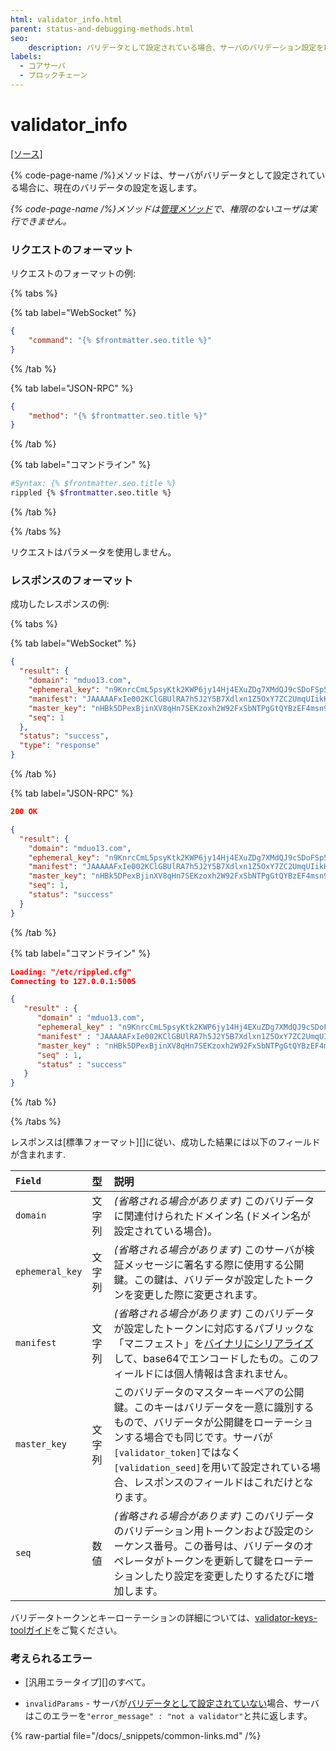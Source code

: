 ```yaml
---
html: validator_info.html
parent: status-and-debugging-methods.html
seo:
    description: バリデータとして設定されている場合、サーバのバリデーション設定を取得します。
labels:
  - コアサーバ
  - ブロックチェーン
---
```

# validator_info
[[ソース]](https://github.com/XRPLF/rippled/blob/master/src/ripple/rpc/handlers/ValidatorInfo.cpp "ソース")

{% code-page-name /%}メソッドは、サーバがバリデータとして設定されている場合に、現在のバリデータの設定を返します。

_{% code-page-name /%}メソッドは[管理メソッド](../index.md)で、権限のないユーザは実行できません。_


### リクエストのフォーマット

リクエストのフォーマットの例:

{% tabs %}

{% tab label="WebSocket" %}
```json
{
    "command": "{% $frontmatter.seo.title %}"
}
```
{% /tab %}

{% tab label="JSON-RPC" %}
```json
{
    "method": "{% $frontmatter.seo.title %}"
}
```
{% /tab %}

{% tab label="コマンドライン" %}
```sh
#Syntax: {% $frontmatter.seo.title %}
rippled {% $frontmatter.seo.title %}
```
{% /tab %}

{% /tabs %}

リクエストはパラメータを使用しません。


### レスポンスのフォーマット

成功したレスポンスの例:

{% tabs %}

{% tab label="WebSocket" %}
```json
{
  "result": {
    "domain": "mduo13.com",
    "ephemeral_key": "n9KnrcCmL5psyKtk2KWP6jy14Hj4EXuZDg7XMdQJ9cSDoFSp53hu",
    "manifest": "JAAAAAFxIe002KClGBUlRA7h5J2Y5B7Xdlxn1Z5OxY7ZC2UmqUIikHMhAkVIeB7McBf4NFsBceQQlScTVUWMdpYzwmvs115SUGDKdkcwRQIhAJnKfYWnPsBsATIIRfgkAAK+HE4zp8G8AmOPrHmLZpZAAiANiNECVQTKktoD7BEoEmS8jaFBNMgRdcG0dttPurCAGXcKbWR1bzEzLmNvbXASQPjO6wxOfhtWsJ6oMWBg8Rs5STAGvQV2ArI5MG3KbpFrNSMxbx630Ars9d9j1ORsUS5v1biZRShZfg9180JuZAo=",
    "master_key": "nHBk5DPexBjinXV8qHn7SEKzoxh2W92FxSbNTPgGtQYBzEF4msn9",
    "seq": 1
  },
  "status": "success",
  "type": "response"
}
```
{% /tab %}

{% tab label="JSON-RPC" %}
```json
200 OK

{
  "result": {
    "domain": "mduo13.com",
    "ephemeral_key": "n9KnrcCmL5psyKtk2KWP6jy14Hj4EXuZDg7XMdQJ9cSDoFSp53hu",
    "manifest": "JAAAAAFxIe002KClGBUlRA7h5J2Y5B7Xdlxn1Z5OxY7ZC2UmqUIikHMhAkVIeB7McBf4NFsBceQQlScTVUWMdpYzwmvs115SUGDKdkcwRQIhAJnKfYWnPsBsATIIRfgkAAK+HE4zp8G8AmOPrHmLZpZAAiANiNECVQTKktoD7BEoEmS8jaFBNMgRdcG0dttPurCAGXcKbWR1bzEzLmNvbXASQPjO6wxOfhtWsJ6oMWBg8Rs5STAGvQV2ArI5MG3KbpFrNSMxbx630Ars9d9j1ORsUS5v1biZRShZfg9180JuZAo=",
    "master_key": "nHBk5DPexBjinXV8qHn7SEKzoxh2W92FxSbNTPgGtQYBzEF4msn9",
    "seq": 1,
    "status": "success"
  }
}
```
{% /tab %}

{% tab label="コマンドライン" %}
```json
Loading: "/etc/rippled.cfg"
Connecting to 127.0.0.1:5005

{
   "result" : {
      "domain" : "mduo13.com",
      "ephemeral_key" : "n9KnrcCmL5psyKtk2KWP6jy14Hj4EXuZDg7XMdQJ9cSDoFSp53hu",
      "manifest" : "JAAAAAFxIe002KClGBUlRA7h5J2Y5B7Xdlxn1Z5OxY7ZC2UmqUIikHMhAkVIeB7McBf4NFsBceQQlScTVUWMdpYzwmvs115SUGDKdkcwRQIhAJnKfYWnPsBsATIIRfgkAAK+HE4zp8G8AmOPrHmLZpZAAiANiNECVQTKktoD7BEoEmS8jaFBNMgRdcG0dttPurCAGXcKbWR1bzEzLmNvbXASQPjO6wxOfhtWsJ6oMWBg8Rs5STAGvQV2ArI5MG3KbpFrNSMxbx630Ars9d9j1ORsUS5v1biZRShZfg9180JuZAo=",
      "master_key" : "nHBk5DPexBjinXV8qHn7SEKzoxh2W92FxSbNTPgGtQYBzEF4msn9",
      "seq" : 1,
      "status" : "success"
   }
}
```
{% /tab %}

{% /tabs %}

レスポンスは[標準フォーマット][]に従い、成功した結果には以下のフィールドが含まれます.

| `Field`         | 型    | 説明                                               |
|:----------------|:------|:----------------------------------------------------------|
| `domain`        | 文字列 | _(省略される場合があります)_ このバリデータに関連付けられたドメイン名 (ドメイン名が設定されている場合)。 |
| `ephemeral_key` | 文字列 | _(省略される場合があります)_ このサーバが検証メッセージに署名する際に使用する公開鍵。この鍵は、バリデータが設定したトークンを変更した際に変更されます。 |
| `manifest`      | 文字列 | _(省略される場合があります)_ このバリデータが設定したトークンに対応するパブリックな「マニフェスト」を[バイナリにシリアライズ](../../../protocol/binary-format.md)して、base64でエンコードしたもの。このフィールドには個人情報は含まれません。 |
| `master_key`    | 文字列 | このバリデータのマスターキーペアの公開鍵。このキーはバリデータを一意に識別するもので、バリデータが公開鍵をローテーションする場合でも同じです。サーバが`[validator_token]`ではなく`[validation_seed]`を用いて設定されている場合、レスポンスのフィールドはこれだけとなります。 |
| `seq`           | 数値   | _(省略される場合があります)_ このバリデータのバリデーション用トークンおよび設定のシーケンス番号。この番号は、バリデータのオペレータがトークンを更新して鍵をローテーションしたり設定を変更したりするたびに増加します。 |

バリデータトークンとキーローテーションの詳細については、[validator-keys-toolガイド](https://github.com/ripple/validator-keys-tool/blob/master/doc/validator-keys-tool-guide.md)をご覧ください。


### 考えられるエラー

* [汎用エラータイプ][]のすべて。
- `invalidParams` - サーバが[バリデータとして設定されていない](../../../../infrastructure/configuration/server-modes/run-rippled-as-a-validator.md)場合、サーバはこのエラーを`"error_message" : "not a validator"`と共に返します。

{% raw-partial file="/docs/_snippets/common-links.md" /%}
